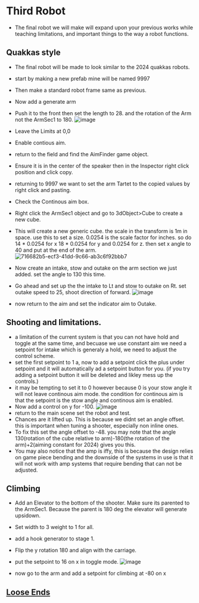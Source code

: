 # Third Robot

* The final robot we will make will expand upon your previous works while teaching limitations, and important things to the way a robot functions.

## Quakkas style
* The final robot will be made to look similar to the 2024 quakkas robots.
* start by making a new prefab mine will be named 9997
* Then make a standard robot frame same as previous.
* Now add a generate arm
* Push it to the front then set the length to 28. and the rotation of the Arm not the ArmSec1 to 180.
 ![image](https://github.com/user-attachments/assets/19fc3c38-e740-41c4-a732-1e2f3aeb98bc)

* Leave the Limits at 0,0
* Enable contious aim.
* return to the field and find the AimFinder game object.
* Ensure it is in the center of the speaker then in the Inspector right click position and click copy.
* returning to 9997 we want to set the arm Tartet to the copied values by right click and pasting.
* Check the Continous aim box.
* Right click the ArmSec1 object and go to 3dObject>Cube to create a new cube.
* This will create a new generic cube. the scale in the transform is 1m in space. use this to set a size. 0.0254 is the scale factor for inches. so do 14 * 0.0254 for x 18 * 0.0254 for y and 0.0254 for z. then set x angle to 40 and put at the end of the arm.
![716682b5-ecf3-41dd-9c66-ab3c6f92bbb7](https://github.com/user-attachments/assets/8a48d910-6e48-45a0-9d14-e6fa52e1d6a1)

* Now create an intake, stow and outake on the arm section we just added. set the angle to 130 this time.
* Go ahead and set up the the intake to Lt and stow to outake on Rt. set outake speed to 25, shoot direction of forward.
![image](https://github.com/user-attachments/assets/65a963aa-2c55-4b81-8fa6-eaf62b67a25e)
* now return to the aim and set the indicator aim to Outake.

## Shooting and limitations.
* a limitation of the current system is that you can not have hold and toggle at the same time, and becuase we use constant aim we need a setpoint for intake which is generaly a hold, we need to adjust the control scheme.
* set the first setpoint to 1 a, now to add a setpoint click the plus under setpoint and it will automatically ad a setpoint button for you. (if you try adding a setpoint button it will be deleted and likley mess up the controls.)
* it may be tempting to set it to 0 however because 0 is your stow angle it will not leave continous aim mode. the condition for continous aim is that the setpoint is the stow angle and continous aim is enabled.
* Now add a control on y for -100.
![image](https://github.com/user-attachments/assets/b8d37977-5a47-4d87-80f1-358306e7f2ab)
* return to the main scene set the robot and test.
* Chances are it lifted up. This is because we didnt set an angle offset. this is important when tuning a shooter, especially non inline ones.
* To fix this set the angle offset to -48. you may note that the angle 130(rotation of the cube relative to arm)-180(the rotation of the arm)+2(aiming constant for 2024) gives you this.
* You may also notice that the amp is iffy, this is because the design relies on game piece bending and the downside of the systems in use is that it will not work with amp systems that require bending that can not be adjusted.

## Climbing
* Add an Elevator to the bottom of the shooter. Make sure its parented to the ArmSec1. Because the parent is 180 deg the elevator will generate upsidown.
* Set width to 3 weight to 1 for all.
* add a hook generator to stage 1.
* Flip the y rotation 180 and align with the carriage.
* put the setpoint to 16 on x in toggle mode.
![image](https://github.com/user-attachments/assets/bde4c3e6-3d75-4abf-ac83-f1d36bcdd451)

* now go to the arm and add a setpoint for climbing at -80 on x

## [Loose Ends](https://github.com/masonmm3/MoSimBuilder/blob/Stable/Documentation/LooseEnds.md)
